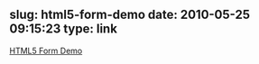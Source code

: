 slug: html5-form-demo
date: 2010-05-25 09:15:23
type: link
---

[HTML5 Form Demo](http://bradshawenterprises.com/tests/formdemo.php)

